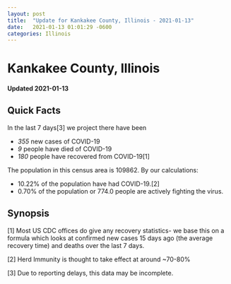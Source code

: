 ```yaml
---
layout: post
title:  "Update for Kankakee County, Illinois - 2021-01-13"
date:   2021-01-13 01:01:29 -0600
categories: Illinois
---
```


# Kankakee County, Illinois
#### Updated 2021-01-13

## Quick Facts

In the last 7 days[3] we project there have been
- *355* new cases of COVID-19
- *9* people have died of COVID-19
- *180* people have recovered from COVID-19[1]

The population in this census area is 109862. By our calculations:
- 10.22% of the population have had COVID-19.[2]
- 0.70% of the population or 774.0 people are actively fighting the virus.

## Synopsis




[1] Most US CDC offices do give any recovery statistics- we base this on a formula which looks at confirmed new cases
15 days ago (the average recovery time) and deaths over the last 7 days.

[2] Herd Immunity is thought to take effect at around ~70-80%

[3] Due to reporting delays, this data may be incomplete.
 
    